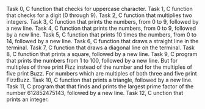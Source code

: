 Task 0, C function that checks for uppercase character.
Task 1, C function that checks for a digit (0 through 9).
Task 2, C function that multiplies two integers.
Task 3, C function that prints the numbers, from 0 to 9, followed by a new line.
Task 4, C function that prints the numbers, from 0 to 9, followed by a new line.
Task 5, C function that prints 10 times the numbers, from 0 to 14, followed by a new line.
Task 6, C function that draws a straight line in the terminal.
Task 7, C function that draws a diagonal line on the terminal.
Task 8, C function that prints a square, followed by a new line.
Task 9, C program that prints the numbers from 1 to 100, followed by a new line. But for multiples of three print Fizz instead of the number and for the multiples of five print Buzz. For numbers which are multiples of both three and five print FizzBuzz.
Task 10, C function that prints a triangle, followed by a new line.
Task 11, C program that  that finds and prints the largest prime factor of the number 612852475143, followed by a new line.
Task 12, C unction that prints an integer.
